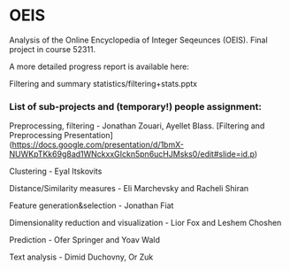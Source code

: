 # OEIS

Analysis of the Online Encyclopedia of Integer Seqeunces (OEIS). 
Final project in course 52311. 

A more detailed progress report is available here: 

Filtering and summary statistics/filtering+stats.pptx 

### List of sub-projects and (temporary!) people assignment: 


Preprocessing, filtering - Jonathan Zouari, Ayellet Blass. [Filtering and Preprocessing Presentation] (https://docs.google.com/presentation/d/1bmX-NUWKpTKk69g8ad1WNckxxGIckn5pn6ucHJMsks0/edit#slide=id.p)

Clustering - Eyal Itskovits

Distance/Similarity measures - Eli Marchevsky and Racheli Shiran

Feature generation&selection  - Jonathan Fiat  

Dimensionality reduction and visualization - Lior Fox and Leshem Choshen

Prediction - Ofer Springer and Yoav Wald

Text analysis - Dimid Duchovny, Or Zuk



